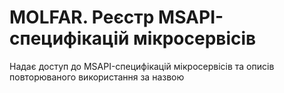 # MOLFAR. Реєстр MSAPI-специфікацій  мікросервісів

Надає доступ до MSAPI-специфікацій мікросервісів та описів повторюваного використання за назвою
